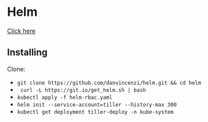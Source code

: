 # Helm

[Click here](https://helm.sh/)

## Installing

Clone:

- ``` git clone https://github.com/danvincenzi/helm.git && cd helm ```
- ``` curl -L https://git.io/get_helm.sh | bash```
- ``` kubectl apply -f helm-rbac.yaml ```
- ``` helm init --service-account=tiller --history-max 300 ```
- ``` kubectl get deployment tiller-deploy -n kube-system ```
